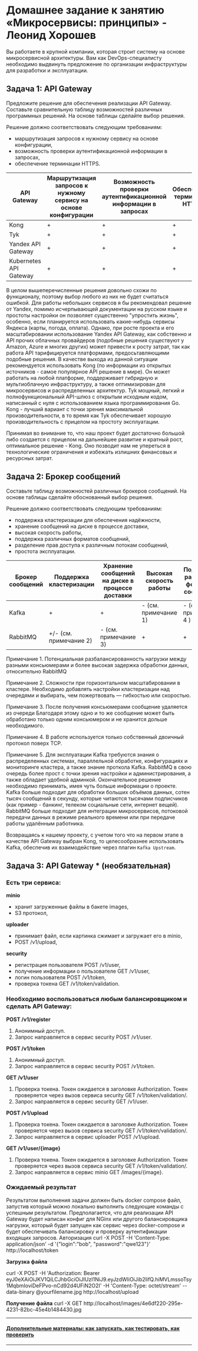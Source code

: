 
# Домашнее задание к занятию «Микросервисы: принципы» - Леонид Хорошев

Вы работаете в крупной компании, которая строит систему на основе микросервисной архитектуры.
Вам как DevOps-специалисту необходимо выдвинуть предложение по организации инфраструктуры для разработки и эксплуатации.

## Задача 1: API Gateway 

Предложите решение для обеспечения реализации API Gateway. Составьте сравнительную таблицу возможностей различных программных решений. На основе таблицы сделайте выбор решения.

Решение должно соответствовать следующим требованиям:
- маршрутизация запросов к нужному сервису на основе конфигурации,
- возможность проверки аутентификационной информации в запросах,
- обеспечение терминации HTTPS.

| API Gateway | Маршрутизация запросов к нужному сервису на основе конфигурации | Возможность проверки аутентификационной информации в запросах | Обеспечение терминации HTTPS |
|-------------|-----------------------------------------------------------------|---------------------------------------------------------------|------------------------------|
| Kong        | + | + | + |
| Tyk | + | + | + |
| Yandex API Gateway | + | + | + |
| Kubernetes API Gateway| + | + | + |

В целом вышеперечисленные решения довольно схожи по функционалу, поэтому выбор любого из них не будет считаться ошибкой. Для работы небольших сервисов я бы рекомендовал решение от Yandex, помимо исчерпывающей документации на русском языке и простоты настройки он позволяет существенно "упростить жизнь", особенно, если планируется использовать какие-нибудь сервисы Яндекса (карты, погода, оплата). Однако, при росте проекта и его масштабировании использование Yandex API Gateway, как собственно и API прочих облачных провайдеров (подобные решения существуют у Amazon, Azure и многих других) может привести к росту затрат, так как работа API тарифицируется платформами, предосьтавляющими подобные решения. В качестве выхода из данной ситуации рекомендуется использовать Kong (по информации из открытых источников - самое популярное API решение в мире). Он может работать на любой платформе, поддерживает гибридную и мультиоблачную инфраструктуру, а также оптимизирован для микросервисов и распределенных архитектур. Tyk мощный, легкий и полнофункциональный API-шлюз с открытым исходным кодом, написанный с нуля с использованием языка программирования Go. Kong - лучший вариант с точки зрения максимальной производительности, в то время как Tyk обеспечивает хорошую производительность с прицелом на простоту эксплуатации.

Принимая во внимание то, что наш проект будет достаточно большой либо создается с прицелом на дальнейшее развитие и кратный рост, оптимальное решение - Kong. Оно позводит нам не упереться в технологические ограничения и избежать излишних финансовых и ресурсных затрат.

## Задача 2: Брокер сообщений

Составьте таблицу возможностей различных брокеров сообщений. На основе таблицы сделайте обоснованный выбор решения.

Решение должно соответствовать следующим требованиям:
- поддержка кластеризации для обеспечения надёжности,
- хранение сообщений на диске в процессе доставки,
- высокая скорость работы,
- поддержка различных форматов сообщений,
- разделение прав доступа к различным потокам сообщений,
- простота эксплуатации.

| Брокер сообщений | Поддержка кластеризации | Хранение сообщений на диске в процессе доставки | Высокая скорость работы | Поддержка различных форматов сообщений | Простота эксплуатации |
|------------------|-------------------------|-------------------------------------------------|-------------------------|----------------------------------------|-----------------------|
| Kafka            |           +             |                      +                          | - (см. примечание 1)    |       - (см. примечание 4 )            | +/- (см. примечание 5)|
| RabbitMQ         | +/- (см. примечание 2)  |               - (см. примечание 3)              |            +            |                   +                    |        +              |

Примечание 1. Потенциальная разбалансированность нагрузки между разными консьюмерами и более высокая задержка обработки данных, относительно RabbitMQ

Примечание 2. Сложности при горизонтальном масштабировании в кластере. Необходимо добавлять настройки кластеризации над очередями и выбирать, чем пожертвовать — гибкостью или скоростью.

Примечание 3. После получения консьюмерами сообщение удаляется из очереди Благодаря этому одно и то же сообщение может быть обработано только одним консьюмером и не хранится дольше необходимого.

Примечание 4. В работе используется только собственный двоичный протокол поверх TCP.

Примечание 5. Для эксплуатации Kafka требуются знания о распределенных системах, параллельной обработке, конфигурациях и мониторинге кластера, а также знание проткола Kafka. RabbitMQ в свою очередь более прост с точки зрения настройки и администрирования, а также обладает удобной админкой. 
Окончательное решение необходимо принимать, имея чуть больше информации о проекте. Kafka больше подходит для обработки больших объёмов данных, сотен тысяч сообщений в секунду, которые читаются тысячами подписчиков (как пример - банкинг, телеком социальные сети, интернет вещей). RabbitMQ больше подходит для интеграции микросервисов, потоковой передачи данных в режиме реального времени или при передаче работы удалённым работника.

Возвращаясь к нашему проекту, с учетом того что на первом этапе в качестве API Gateway выбран Kong, то целесообразнее использовать Kafka, обеспечив их взаимодействие через плагин `Kafka Upstream`.


## Задача 3: API Gateway * (необязательная)

### Есть три сервиса:

**minio**
- хранит загруженные файлы в бакете images,
- S3 протокол,

**uploader**
- принимает файл, если картинка сжимает и загружает его в minio,
- POST /v1/upload,

**security**
- регистрация пользователя POST /v1/user,
- получение информации о пользователе GET /v1/user,
- логин пользователя POST /v1/token,
- проверка токена GET /v1/token/validation.

### Необходимо воспользоваться любым балансировщиком и сделать API Gateway:

**POST /v1/register**
1. Анонимный доступ.
2. Запрос направляется в сервис security POST /v1/user.

**POST /v1/token**
1. Анонимный доступ.
2. Запрос направляется в сервис security POST /v1/token.

**GET /v1/user**
1. Проверка токена. Токен ожидается в заголовке Authorization. Токен проверяется через вызов сервиса security GET /v1/token/validation/.
2. Запрос направляется в сервис security GET /v1/user.

**POST /v1/upload**
1. Проверка токена. Токен ожидается в заголовке Authorization. Токен проверяется через вызов сервиса security GET /v1/token/validation/.
2. Запрос направляется в сервис uploader POST /v1/upload.

**GET /v1/user/{image}**
1. Проверка токена. Токен ожидается в заголовке Authorization. Токен проверяется через вызов сервиса security GET /v1/token/validation/.
2. Запрос направляется в сервис minio GET /images/{image}.





### Ожидаемый результат

Результатом выполнения задачи должен быть docker compose файл, запустив который можно локально выполнить следующие команды с успешным результатом.
Предполагается, что для реализации API Gateway будет написан конфиг для NGinx или другого балансировщика нагрузки, который будет запущен как сервис через docker-compose и будет обеспечивать балансировку и проверку аутентификации входящих запросов.
Авторизация
curl -X POST -H 'Content-Type: application/json' -d '{"login":"bob", "password":"qwe123"}' http://localhost/token

**Загрузка файла**

curl -X POST -H 'Authorization: Bearer eyJ0eXAiOiJKV1QiLCJhbGciOiJIUzI1NiJ9.eyJzdWIiOiJib2IifQ.hiMVLmssoTsy1MqbmIoviDeFPvo-nCd92d4UFiN2O2I' -H 'Content-Type: octet/stream' --data-binary @yourfilename.jpg http://localhost/upload

**Получение файла**
curl -X GET http://localhost/images/4e6df220-295e-4231-82bc-45e4b1484430.jpg

---

#### [Дополнительные материалы: как запускать, как тестировать, как проверить](https://github.com/netology-code/devkub-homeworks/tree/main/11-microservices-02-principles)

---
